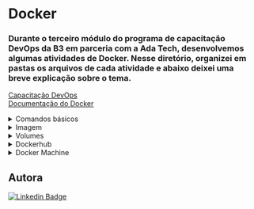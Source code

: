 # Docker
### Durante o terceiro módulo do programa de capacitação DevOps da B3 em parceria com a Ada Tech, desenvolvemos algumas atividades de Docker. Nesse diretório, organizei em pastas os arquivos de cada atividade e abaixo deixei uma breve explicação sobre o tema. 
[Capacitação DevOps](https://ada.tech/sou-aluno/programas/b3-deva) </br>
[Documentação do Docker](https://docs.docker.com/)
<details>
  <summary> Comandos básicos </summary>
<img align="left" src="https://4linux.com.br/wp-content/uploads/2021/08/imagem-1024x594.png" alt='Direitos reservados a página 4linux' width="400" height="200" />

#### Enquanto as máquinas virtuais solucionaram o empecilho do uso de vários servidores físicos, o docker veio para solucionar o custo e o tempo gasto com a instalação, manutenção e configuração dos sistemas operacionais. A partir disso, surgiram os `containers`, responsáveis por emular uma aplicação com praticidade e portabilidade, bastando apenas um comando para que o ambiente inteiro em que um projeto foi construido, com suas versões e aplicações instaladas esteja rodando em outro lugar, caindo por terra a famosa frase "Mas na minha máquina funciona".

##### Listar os containers em execução
```
#sintase antiga
docker ps 
#sintase nova
docker container ls 
```
##### Listar todos os containers
```
docker container ls -a
```
##### Executar um container
```
docker container run
```
###### Cabe mencionar algumas flags:
| Flag | Descrição |
| --- | --- |
| -ti |  cria um shell bash interativo |
| --rm | o container será removido após a execução |
| -d | roda um container como deamon |
| -m | limita a quantidade de memória |
| --cpus | seta o core |
| -p porta-local:porta-container | configura as portas |
| -P| porta aleatória para o local:porta especificada na imagem|
| --name <nome da imagem> | personaliza o nome |
> [!TIP]
> Para sair de um container basta usar Ctrl + pq, já para matar Ctrl + d* </br>

[imagem demonstrando]()
##### Parar um container
```
docker container stop 'nome/id do container'
```
##### Pausar os processos
```
docker container pause 'id do container'
```
##### Retomar os processos
```
docker container unpause 'id do container'
```
##### Reiniciar um container
```
#Caso já esteja parado
docker container start 'nome/id do container'
#Caso esteja em execução
docker container restart 'nome/id do container'
```
##### Conectar novamente ao container
```
docker container attach 'nome/id do container'
```
> [!IMPORTANT]
> Após a criarção do container, se for necessário alterar as configurações, use:
> ```
> docker container update --cpus 0.2 'id do container'
> ```
##### Conectar ao container em segundo plano
```
docker container exec -ti 'id do container''comando que quero executar'
```
[imagem demonstrando]()
##### Inspecionar
```
docker container inspect 'id do container'
```
##### Remover container parado
```
docker container prune
```
##### Ver o histórico e continuar executando
```
docker container logs -f 'id do container'
```
##### Consumo de recursos
```
docker container stats 'id do container'
```
##### Ver processos em execução
```
docker container top 'id do container'
```
</details>
<details>
  <summary>Imagem</summary>

##### Construir uma imagem

<img align="left" src="https://i.stack.imgur.com/F837U.png"  width="200" height="150" />

##### Na construção de uma imagem, cada linha de instrução do Dockerfile, é responsável por criar uma camada, sendo todas read-only (não podem ser sobrescrita, a imagem é imutável), execeto a mais superficial, que será read-write (a que torna o container real). Contudo, a camada que o usuário possui permissão para interagir é excluída quando o container é removido, configuração esta, que os tornam muito eficientes em termos de recursos, pois vários contêineres podem ser executados usando a mesma imagem.  
```
mkdir exemplofile
cd exemplofile
vim Dockerfile
docker image build -t <nome da imagem>:<versão> .
```
##### Dockerfile

<img align="right" src="https://github.com/BiancaMalta/Docker/blob/main/imagem2.png" width="370" height="310" />

###### Por definição, imagem é um arquivo que inclui código, bibliotecas, dependências                                    e configurações. Quando executamos o 'vim' do comando anterior, precisamos deixar setado algumas especificações dentro da imagem.
- FROM -> imagem base
- RUN -> comandos de construção
- ENV -> variavel de ambiente
- COPY -> arquivo copiado e caminho 
- WORKDIR -> define diretório
- LABEL -> descrição da imagem
- VOLUME -> caminho para criar um volume  
- EXPOSE -> configura a porta
- ENTRYPOINT -> principal processo
- CMD -> passa parametros para o entrypoint

##### Baixar imagens
```
docker pull <nome da imagem>
```
##### Ver todas as imagens
```
docker image ls
```
##### Remover imagem
```
docker rmi <id ou nome da imagem>
```

</details>
<details>
  <summary>Volumes</summary>

###### Como já mencionado, a camada read-write não foi projetada para armazenar dados persistentes. Caso haja a necessidade, é recomendado a utilização de `Volumes`, sua aplicação gera logs e arquivos de saída, permitindo a conservação dos dados, o compartilhamento do código fonte e o compartilhamento de dados entre os containers. Dependendo do caminho onde ele estará localizado, será um volume gerenciados pelo Docker ou volumes tipo bind.
##### Tipo bind
###### Esse volume apontam para um local especificado pelo usuário, sendo ótimo na hipotese de apontar vários containers para um armazenamento, entretanto tem riscos de sobreescrever dados.
```
mkdir /opt/exemplo2
docker container run -ti --mount type=bind,src=/opt/exemplo2,dst=/exemplo2 ubuntu
```
###### Mesmo deletando, o conteudo do container nao se perde <br/>
###### Colocando ro antes da imagem, o container se torna apenas de leitura -> read only
[]()
##### Gerenciado pelo Docker
###### Criados automaticameno pelo daemon Docker, esse tipo de volume vincula-se apenas a um único container
###### Criar volume
```
# Gerenciado pelo Docker
docker volume create <nome do volume>

docker run -d -p porta-local:porta-container --nome <nome do container> -v <nome do vomule>:<caminho para pasta> <nome da imagem>
```
##### Ver todos os volumes
```
docker volume ls
```
##### Apagar volume
```
docker volume rm <nome/id do volume>
```
##### Inspecionar volume
```
docker volume inspect exemplo3
```
##### Adicionar volume a um container
```
docker container run -ti --mount type-volume,src=exemplo3,dst=/exemplo2 ubuntu
```
##### Apagar volumes que não estao sendo utilizados
```
docker volume prune
 ```
#### Criar um backup
```
type=volume,src=dbdados,dst=/data --mount type+bind,src=/opt/backup,dst=/backup debian tar - cvf /bakup/bkp-banco.tar /data
```
</details> 
<details>
  <summary>Dockerhub</summary>
  
#### Subindo uma imagem

##### Para isso será necessário criar uma chave pública
```
gpg --generate-key
```
Esse comando irá pedir um nome, um email, uma senha e retornar a chave
```
pass init <chave pública>
```
Agora podemos fazer o login e publicar a imagem
```
docker log
docker image tag <id da imagem> <usuário do Dockerhub/nome da imagem:versão>
docker push <usuário do Dockerhub/imagem:versão>
```
#### Compartilhar um volume

</details>
<details>
  <summary>Docker Machine</summary>

##### Ferramenta para operar maquinas virtuais rodando Docker
##### Para começar, pasta passar suas credenciais 
```
aws_acess_key_id = <seu id>
aws_secret_access_key = <sua senha>
```
##### Para criar uma nova máquina
```
docker-machine create --drive amazone2 aws01
```
##### Tem várias opções, para conferir entre na [documentação](https://github.com/Nordstrom/docker-machine/blob/master/docs/drivers/aws.md)
</details>

## Autora
[![Linkedin Badge](https://img.shields.io/badge/LinkedIn-0077B5?style=for-the-badge&logo=linkedin&logoColor=white)](https://www.linkedin.com/in/bianca-malta/)
